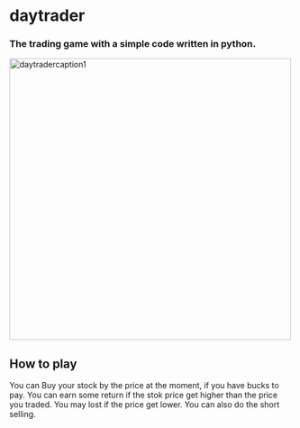 # daytrader
### The trading game with a simple code written in python.
<img width="500" alt="daytradercaption1" src="https://user-images.githubusercontent.com/75876484/103157065-c5bba980-47f2-11eb-9e0c-81fd6094c924.png">

## How to play
You can Buy your stock by the price at the moment, if you have bucks to pay. You can earn some return if the stok price get higher than the price you traded. You may lost if the price get lower. You can also do the short selling.
